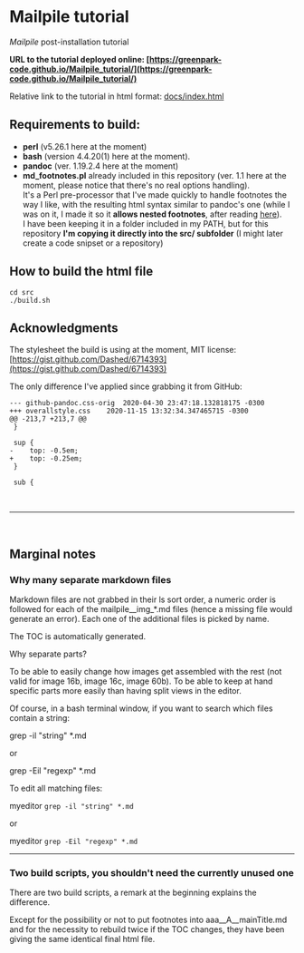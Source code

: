 # Mailpile tutorial
*Mailpile* post-installation tutorial

**URL to the tutorial deployed online: [https://greenpark-code.github.io/Mailpile_tutorial/](https://greenpark-code.github.io/Mailpile_tutorial/)**

Relative link to the tutorial in html format: [docs/index.html](docs/index.html)

## Requirements to build:

- **perl** (v5.26.1 here at the moment)
- **bash** (version 4.4.20(1) here at the moment).
- **pandoc** (ver. 1.19.2.4 here at the moment)
- **md_footnotes.pl** already included in this repository (ver. 1.1 here at the moment, please notice that there's no real options handling).  
  It's a Perl pre-processor that I've made quickly to handle footnotes the way I like, with the resulting html syntax similar to pandoc's one (while I was on it, I made it so it **allows nested footnotes**, after reading [here](https://github.com/jgm/pandoc/issues/2053)).  
  I have been keeping it in a folder included in my PATH, but for this repository **I'm copying it directly into the src/ subfolder** (I might later create a code snipset or a repository)

## How to build the html file

    cd src
    ./build.sh

## Acknowledgments

The stylesheet the build is using at the moment, MIT license: [https://gist.github.com/Dashed/6714393](https://gist.github.com/Dashed/6714393)

The only difference I've applied since grabbing it from GitHub:

    --- github-pandoc.css-orig	2020-04-30 23:47:18.132818175 -0300
    +++ overallstyle.css	2020-11-15 13:32:34.347465715 -0300
    @@ -213,7 +213,7 @@
     }
     
     sup {
    -    top: -0.5em;
    +    top: -0.25em;
     }
     
     sub {


<br>

-----

<br>

## Marginal notes

### Why many separate markdown files

Markdown files are not grabbed in their ls sort order, a numeric order is followed for each of the mailpile__img_*.md files (hence a missing file would generate
an error). Each one of the additional files is picked by name.


The TOC is automatically generated.


Why separate parts?

To be able to easily change how images get assembled with the rest (not valid for image 16b, image 16c, image 60b).
To be able to keep at hand specific parts more easily than having split views in the editor.


Of course, in a bash terminal window, if you want to search which files contain a string:

grep -il "string" *.md

or

grep -Eil "regexp" *.md


To edit all matching files:

myeditor `grep -il "string" *.md`

or

myeditor `grep -Eil "regexp" *.md`

-----

### Two build scripts, you shouldn't need the currently unused one

There are two build scripts, a remark at the beginning explains the difference.

Except for the possibility or not to put footnotes into aaa__A__mainTitle.md and for the necessity to rebuild twice if the TOC changes,
they have been giving the same identical final html file.

